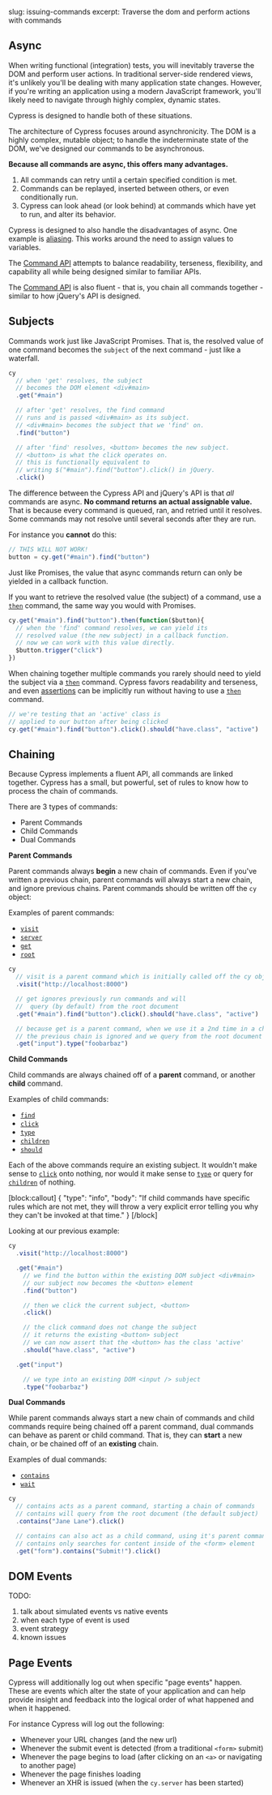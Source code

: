 slug: issuing-commands
excerpt: Traverse the dom and perform actions with commands

## Async

When writing functional (integration) tests, you will inevitably traverse the DOM and perform user actions. In traditional server-side rendered views, it's unlikely you'll be dealing with many application state changes. However, if you're writing an application using a modern JavaScript framework, you'll likely need to navigate through highly complex, dynamic states.

Cypress is designed to handle both of these situations.

The architecture of Cypress focuses around asynchronicity. The DOM is a highly complex, mutable object; to handle the indeterminate state of the DOM, we've designed our commands to be asynchronous.

**Because all commands are async, this offers many advantages.**

1. All commands can retry until a certain specified condition is met.
2. Commands can be replayed, inserted between others, or even conditionally run.
3. Cypress can look ahead (or look behind) at commands which have yet to run, and alter its behavior.

Cypress is designed to also handle the disadvantages of async. One example is [aliasing](http://on.cypress.io/guides/using-aliases). This works around the need to assign values to variables.

The [Command API](http://on.cypress.io/api) attempts to balance readability, terseness, flexibility, and capability all while being designed similar to familiar APIs.

The [Command API](http://on.cypress.io/api) is also fluent - that is, you chain all commands together - similar to how jQuery's API is designed.

## Subjects

Commands work just like JavaScript Promises. That is, the resolved value of one command becomes the `subject` of the next command - just like a waterfall.

```javascript
cy
  // when 'get' resolves, the subject
  // becomes the DOM element <div#main>
  .get("#main")

  // after 'get' resolves, the find command
  // runs and is passed <div#main> as its subject.
  // <div#main> becomes the subject that we 'find' on.
  .find("button")

  // after 'find' resolves, <button> becomes the new subject.
  // <button> is what the click operates on.
  // this is functionally equivalent to
  // writing $("#main").find("button").click() in jQuery.
  .click()
```

The difference between the Cypress API and jQuery's API is that *all* commands are async. **No command returns an actual assignable value.** That is because every command is queued, ran, and retried until it resolves. Some commands may not resolve until several seconds after they are run.

For instance you **cannot** do this:

```javascript
// THIS WILL NOT WORK!
button = cy.get("#main").find("button")
```

Just like Promises, the value that async commands return can only be yielded in a callback function.

If you want to retrieve the resolved value (the subject) of a command, use a [`then`](http://on.cypress.io/api/then) command, the same way you would with Promises.

```javascript
cy.get("#main").find("button").then(function($button){
  // when the 'find' command resolves, we can yield its
  // resolved value (the new subject) in a callback function.
  // now we can work with this value directly.
  $button.trigger("click")
})
```

When chaining together multiple commands you rarely should need to yield the subject via a [`then`](http://on.cypress.io/api/then) command. Cypress favors readability and terseness, and even [assertions](http://on.cypress.io/guides/making-assertions) can be implicitly run without having to use a [`then`](http://on.cypress.io/api/then) command.

```javascript
// we're testing that an 'active' class is
// applied to our button after being clicked
cy.get("#main").find("button").click().should("have.class", "active")
```

## Chaining

Because Cypress implements a fluent API, all commands are linked together.  Cypress has a small, but powerful, set of rules to know how to process the chain of commands.

There are 3 types of commands:

- Parent Commands
- Child Commands
- Dual Commands

**Parent Commands**

Parent commands always **begin** a new chain of commands. Even if you've written a previous chain, parent commands will always start a new chain, and ignore previous chains. Parent commands should be written off the `cy` object:

Examples of parent commands:
 - [`visit`](http://on.cypress.io/api/visit)
 - [`server`](http://on.cypress.io/api/server)
 - [`get`](http://on.cypress.io/api/get)
 - [`root`](http://on.cypress.io/api/root)

```javascript
cy
  // visit is a parent command which is initially called off the cy object
  .visit("http://localhost:8000")

  // get ignores previously run commands and will
  //  query (by default) from the root document
  .get("#main").find("button").click().should("have.class", "active")

  // because get is a parent command, when we use it a 2nd time in a chain
  // the previous chain is ignored and we query from the root document
  .get("input").type("foobarbaz")
```

**Child Commands**

Child commands are always chained off of a **parent** command, or another **child** command.

Examples of child commands:
- [`find`](http://on.cypress.io/api/find)
- [`click`](http://on.cypress.io/api/click)
- [`type`](http://on.cypress.io/api/type)
- [`children`](http://on.cypress.io/api/children)
- [`should`](http://on.cypress.io/api/should)

Each of the above commands require an existing subject. It wouldn't make sense to [`click`](http://on.cypress.io/api/click) onto nothing, nor would it make sense to [`type`](http://on.cypress.io/api/type) or query for [`children`](http://on.cypress.io/api/children) of nothing.


[block:callout]
{
  "type": "info",
  "body": "If child commands have specific rules which are not met, they will throw a very explicit error telling you why they can't be invoked at that time."
}
[/block]

Looking at our previous example:

```javascript
cy
  .visit("http://localhost:8000")

  .get("#main")
    // we find the button within the existing DOM subject <div#main>
    // our subject now becomes the <button> element
    .find("button")

    // then we click the current subject, <button>
    .click()

    // the click command does not change the subject
    // it returns the existing <button> subject
    // we can now assert that the <button> has the class 'active'
    .should("have.class", "active")

  .get("input")

    // we type into an existing DOM <input /> subject
    .type("foobarbaz")
```

**Dual Commands**

While parent commands always start a new chain of commands and child commands require being chained off a parent command, dual commands can behave as parent or child command. That is, they can **start** a new chain, or be chained off of an **existing** chain.

Examples of dual commands:
- [`contains`](http://on.cypress.io/api/contains)
- [`wait`](http://on.cypress.io/api/wait)

```javascript
cy
  // contains acts as a parent command, starting a chain of commands
  // contains will query from the root document (the default subject)
  .contains("Jane Lane").click()

  // contains can also act as a child command, using it's parent command's subject, <form>
  // contains only searches for content inside of the <form> element
  .get("form").contains("Submit!").click()

```

## DOM Events

TODO:

1. talk about simulated events vs native events
2. when each type of event is used
3. event strategy
4. known issues

## Page Events

Cypress will additionally log out when specific "page events" happen. These are events which alter the state of your application and can help provide insight and feedback into the logical order of what happened and when it happened.

For instance Cypress will log out the following:

* Whenever your URL changes (and the new url)
* Whenever the submit event is detected (from a traditional `<form>` submit)
* Whenever the page begins to load (after clicking on an `<a>` or navigating to another page)
* Whenever the page finishes loading
* Whenever an XHR is issued (when the `cy.server` has been started)
